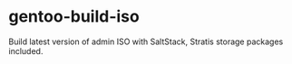 # gentoo-build-iso

Build latest version of admin ISO with SaltStack, Stratis storage packages included.
